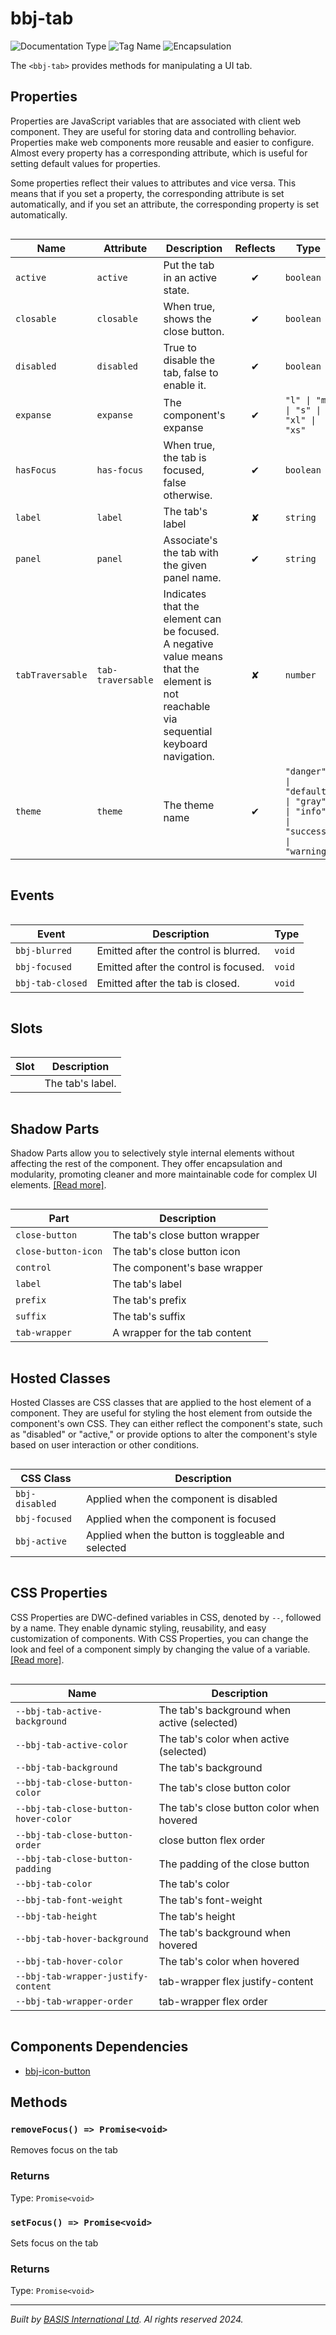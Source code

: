 # bbj-tab
![Documentation Type](https://img.shields.io/badge/Documentation-web--components-%23006aff) ![Tag Name](https://img.shields.io/badge/Component-bbj--tab-%23006aff)  ![Encapsulation](https://img.shields.io/badge/Encapsulation-shadow-%23006aff)

The `<bbj-tab>` provides methods for manipulating a UI tab.


## Properties 


Properties are JavaScript variables that are associated with client web component.
They are useful for storing data and controlling behavior. Properties make web components more reusable and easier to configure.
Almost every property has a corresponding attribute, which is useful for setting default values for properties.

Some properties reflect their values to attributes and vice versa. This means that if you set a property, the corresponding attribute is set automatically, and if you set an attribute, the corresponding property is set automatically.
<div style="overflow-x: auto;">

| Name               | Attribute           | Description                                                                                                                             | Reflects | Type                                                                    | Default       |
| ------------------ | ------------------- | --------------------------------------------------------------------------------------------------------------------------------------- | :------: | ----------------------------------------------------------------------- | ------------- |
| ``active``         | ``active``          | Put the tab in an active state.                                                                                                         | &#x2714; | ``boolean``                                                             | ``false``     |
| ``closable``       | ``closable``        | When true, shows the close button.                                                                                                      | &#x2714; | ``boolean``                                                             | ``false``     |
| ``disabled``       | ``disabled``        | True to disable the tab, false to enable it.                                                                                            | &#x2714; | ``boolean``                                                             | ``false``     |
| ``expanse``        | ``expanse``         | The component's expanse                                                                                                                 | &#x2714; | ``"l" \| "m" \| "s" \| "xl" \| "xs"``                                   | ``'m'``       |
| ``hasFocus``       | ``has-focus``       | When true, the tab is focused, false otherwise.                                                                                         | &#x2714; | ``boolean``                                                             | ``false``     |
| ``label``          | ``label``           | The tab's label                                                                                                                         | &#x2718; | ``string``                                                              | ``''``        |
| ``panel``          | ``panel``           | Associate's the tab with the given panel name.                                                                                          | &#x2714; | ``string``                                                              | ``''``        |
| ``tabTraversable`` | ``tab-traversable`` | Indicates that the element can be focused. A negative value means that the element is not reachable via sequential keyboard navigation. | &#x2718; | ``number``                                                              | ``0``         |
| ``theme``          | ``theme``           | The theme name                                                                                                                          | &#x2714; | ``"danger" \| "default" \| "gray" \| "info" \| "success" \| "warning"`` | ``'default'`` |


</div>

## Events

<div style="overflow-x: auto;">

| Event              | Description                           | Type     |
| ------------------ | ------------------------------------- | -------- |
| ``bbj-blurred``    | Emitted after the control is blurred. | ``void`` |
| ``bbj-focused``    | Emitted after the control is focused. | ``void`` |
| ``bbj-tab-closed`` | Emitted after the tab is closed.      | ``void`` |


</div>

## Slots

<div style="overflow-x: auto;">

| Slot  | Description      |
| ----- | ---------------- |
|       | The tab's label. |


</div>

## Shadow Parts


Shadow Parts allow you to selectively style internal elements without affecting the rest of the component.
They offer encapsulation and modularity, promoting cleaner and more maintainable code for complex UI elements. [[Read more]](theme-engine/css-shadow-parts).
<div style="overflow-x: auto;">

| Part                  | Description                    |
| --------------------- | ------------------------------ |
| ``close-button``      | The tab's close button wrapper |
| ``close-button-icon`` | The tab's close button icon    |
| ``control``           | The component's base wrapper   |
| ``label``             | The tab's label                |
| ``prefix``            | The tab's prefix               |
| ``suffix``            | The tab's suffix               |
| ``tab-wrapper``       | A wrapper for the tab content  |


</div>

## Hosted Classes


Hosted Classes are CSS classes that are applied to the host element of a component. They are useful for styling the host element from outside the component's own CSS.
They can either reflect the component's state, such as "disabled" or "active," or provide options to alter the component's style based on user interaction or other conditions.
<div style="overflow-x: auto;">

| CSS Class        | Description                                        |
| ---------------- | -------------------------------------------------- |
| ``bbj-disabled`` | Applied when the component is disabled             |
| ``bbj-focused``  | Applied when the component is focused              |
| ``bbj-active``   | Applied when the button is toggleable and selected |


</div>

## CSS Properties


CSS Properties are DWC-defined variables in CSS, denoted by `--`, followed by a name.
They enable dynamic styling, reusability, and easy customization of components.
With CSS Properties, you can change the look and feel of a component simply by changing the value of a variable.
[[Read more]](theme-engine/css-variables).
<div style="overflow-x: auto;">

| Name                                   | Description                                 |
| -------------------------------------- | ------------------------------------------- |
| ``--bbj-tab-active-background``        | The tab's background when active (selected) |
| ``--bbj-tab-active-color``             | The tab's color when active (selected)      |
| ``--bbj-tab-background``               | The tab's background                        |
| ``--bbj-tab-close-button-color``       | The tab's close button color                |
| ``--bbj-tab-close-button-hover-color`` | The tab's close button color when hovered   |
| ``--bbj-tab-close-button-order``       | close button flex order                     |
| ``--bbj-tab-close-button-padding``     | The padding of the close button             |
| ``--bbj-tab-color``                    | The tab's color                             |
| ``--bbj-tab-font-weight``              | The tab's font-weight                       |
| ``--bbj-tab-height``                   | The tab's height                            |
| ``--bbj-tab-hover-background``         | The tab's background when hovered           |
| ``--bbj-tab-hover-color``              | The tab's color when hovered                |
| ``--bbj-tab-wrapper-justify-content``  | tab-wrapper flex justify-content            |
| ``--bbj-tab-wrapper-order``            | tab-wrapper flex order                      |


</div>

## Components Dependencies

- [bbj-icon-button](web-components/bbj-icon-button.md)

## Methods

### `removeFocus() => Promise<void>`

Removes focus on the tab

### Returns

Type: `Promise<void>`

### `setFocus() => Promise<void>`

Sets focus on the tab

### Returns

Type: `Promise<void>`



----------------------------------------------
*Built by [BASIS International Ltd](https://www.basis.cloud/). Al rights reserved 2024.*
